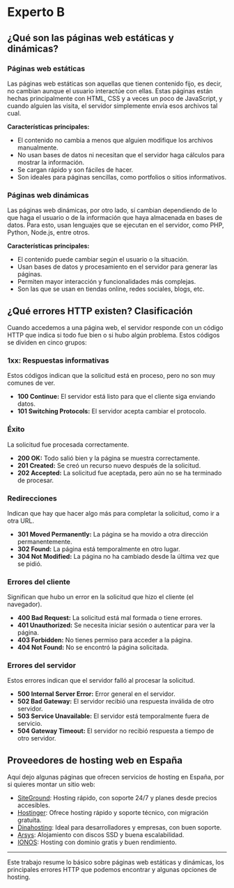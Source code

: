 # Experto B

## ¿Qué son las páginas web estáticas y dinámicas?

### Páginas web estáticas

Las páginas web estáticas son aquellas que tienen contenido fijo, es decir, no cambian aunque el usuario interactúe con ellas. Estas páginas están hechas principalmente con HTML, CSS y a veces un poco de JavaScript, y cuando alguien las visita, el servidor simplemente envía esos archivos tal cual.

**Características principales:**

- El contenido no cambia a menos que alguien modifique los archivos manualmente.
- No usan bases de datos ni necesitan que el servidor haga cálculos para mostrar la información.
- Se cargan rápido y son fáciles de hacer.
- Son ideales para páginas sencillas, como portfolios o sitios informativos.

### Páginas web dinámicas

Las páginas web dinámicas, por otro lado, sí cambian dependiendo de lo que haga el usuario o de la información que haya almacenada en bases de datos. Para esto, usan lenguajes que se ejecutan en el servidor, como PHP, Python, Node.js, entre otros.

**Características principales:**

- El contenido puede cambiar según el usuario o la situación.
- Usan bases de datos y procesamiento en el servidor para generar las páginas.
- Permiten mayor interacción y funcionalidades más complejas.
- Son las que se usan en tiendas online, redes sociales, blogs, etc.

## ¿Qué errores HTTP existen? Clasificación

Cuando accedemos a una página web, el servidor responde con un código HTTP que indica si todo fue bien o si hubo algún problema. Estos códigos se dividen en cinco grupos:

### 1xx: Respuestas informativas

Estos códigos indican que la solicitud está en proceso, pero no son muy comunes de ver.

- **100 Continue:** El servidor está listo para que el cliente siga enviando datos.
- **101 Switching Protocols:** El servidor acepta cambiar el protocolo.

### Éxito

La solicitud fue procesada correctamente.

- **200 OK:** Todo salió bien y la página se muestra correctamente.
- **201 Created:** Se creó un recurso nuevo después de la solicitud.
- **202 Accepted:** La solicitud fue aceptada, pero aún no se ha terminado de procesar.

### Redirecciones

Indican que hay que hacer algo más para completar la solicitud, como ir a otra URL.

- **301 Moved Permanently:** La página se ha movido a otra dirección permanentemente.
- **302 Found:** La página está temporalmente en otro lugar.
- **304 Not Modified:** La página no ha cambiado desde la última vez que se pidió.

### Errores del cliente

Significan que hubo un error en la solicitud que hizo el cliente (el navegador).

- **400 Bad Request:** La solicitud está mal formada o tiene errores.
- **401 Unauthorized:** Se necesita iniciar sesión o autenticar para ver la página.
- **403 Forbidden:** No tienes permiso para acceder a la página.
- **404 Not Found:** No se encontró la página solicitada.

### Errores del servidor

Estos errores indican que el servidor falló al procesar la solicitud.

- **500 Internal Server Error:** Error general en el servidor.
- **502 Bad Gateway:** El servidor recibió una respuesta inválida de otro servidor.
- **503 Service Unavailable:** El servidor está temporalmente fuera de servicio.
- **504 Gateway Timeout:** El servidor no recibió respuesta a tiempo de otro servidor.

## Proveedores de hosting web en España

Aquí dejo algunas páginas que ofrecen servicios de hosting en España, por si quieres montar un sitio web:

- [SiteGround](https://es.siteground.com/): Hosting rápido, con soporte 24/7 y planes desde precios accesibles.
- [Hostinger](https://www.hostinger.es/hosting-web): Ofrece hosting rápido y soporte técnico, con migración gratuita.
- [Dinahosting](https://dinahosting.com/): Ideal para desarrolladores y empresas, con buen soporte.
- [Arsys](https://www.arsys.es/hosting): Alojamiento con discos SSD y buena escalabilidad.
- [IONOS](https://www.ionos.es/alojamiento/alojamiento-web): Hosting con dominio gratis y buen rendimiento.

---

Este trabajo resume lo básico sobre páginas web estáticas y dinámicas, los principales errores HTTP que podemos encontrar y algunas opciones de hosting.
